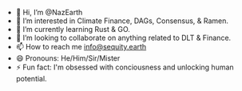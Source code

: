 - 👋 Hi, I’m @NazEarth
- 👀 I’m interested in Climate Finance, DAGs, Consensus, & Ramen.
- 🌱 I’m currently learning Rust & GO.
- 💞️ I’m looking to collaborate on anything related to DLT & Finance.
- 📫 How to reach me info@sequity.earth
- 😄 Pronouns: He/Him/Sir/Mister
- ⚡ Fun fact: I'm obsessed with conciousness and unlocking human potential.

<!---
NazEarth/NazEarth is a ✨ special ✨ repository because its `README.md` (this file) appears on your GitHub profile.
You can click the Preview link to take a look at your changes.
--->
